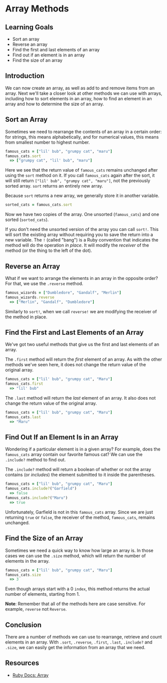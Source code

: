 # Array Methods

## Learning Goals

- Sort an array
- Reverse an array
- Find the first and last elements of an array
- Find out if an element is in an array
- Find the size of an array

## Introduction

We can now create an array, as well as add to and remove items from an array.
Next we'll take a closer look at other methods we can use with arrays, including
how to sort elements in an array, how to find an element in an array and how to
determine the size of an array.

## Sort an Array

Sometimes we need to rearrange the contents of an array in a certain order: for
strings, this means alphabetically, and for numerical values, this means from
smallest number to highest number.

```ruby
famous_cats = ["lil' bub", "grumpy cat", "maru"]
famous_cats.sort
  => ["grumpy cat", "lil' bub", "maru"]
```

Here we see that the return value of `famous_cats` remains unchanged after using
the `sort` method on it. If you call `famous_cats` again after the sort, it will
still return `["lil' bub", "grumpy cat", "maru"]`, not the previously sorted
array. `sort` returns an entirely new array.

Because `sort` returns a new array, we generally store it in another variable.

```ruby
sorted_cats = famous_cats.sort
```

Now we have two copies of the array. One unsorted (`famous_cats`) and one sorted
(`sorted_cats`).

If you don't need the unsorted version of the array you can call `sort!`. This
will sort the existing array without requiring you to save the return into a new
variable. The `!` (called "bang") is a Ruby convention that indicates the method will do the
operation _in place_. It will modify the _receiver_ of the method (or the thing
to the left of the dot).

## Reverse an Array

What if we want to arrange the elements in an array in the opposite order? For that, we
use the `.reverse` method.

```ruby  
famous_wizards = ["Dumbledore", "Gandalf", "Merlin"]
famous_wizards.reverse
  => ["Merlin", "Gandalf", "Dumbledore"]
```

Similarly to `sort!`, when we call `reverse!` we are modifying the receiver of
the method in place.

## Find the First and Last Elements of an Array

We've got two useful methods that give us the first and last elements of an
array.

The `.first` method will return the _first_ element of an array. As with the
other methods we've seen here, it does not change the return value of the
original array.

```ruby
famous_cats = ["lil' bub", "grumpy cat", "Maru"]
famous_cats.first
  => "lil' bub"
```

The `.last` method will return the _last_ element of an array. It also does not
change the return value of the original array.

```ruby
famous_cats = ["lil' bub", "grumpy cat", "Maru"]
famous_cats.last
  => "Maru"
```

## Find Out If an Element Is in an Array

Wondering if a particular element is in a given array? For example, does the
`famous_cats` array contain our favorite famous cat? We can use the `.include?`
method to find out.

The `.include?` method will return a boolean of whether or not the array
contains (or ​_includes_) the element submitted to it inside the parentheses.

```ruby
famous_cats = ["lil' bub", "grumpy cat", "Maru"]
famous_cats.include?("Garfield")
  => false
famous_cats.include?("Maru")
  => true
```

Unfortunately, Garfield is not in this `famous_cats` array. Since we are just
returning `true` or `false`, the receiver of the method, `famous_cats`, remains
unchanged.

## Find the Size of an Array

Sometimes we need a quick way to know how large an array is. In those cases we
can use the `.size` method, which will return the number of elements in the
array.

```ruby
famous_cats = ["lil' bub", "grumpy cat", "Maru"]
famous_cats.size
  => 3
```

Even though arrays start with a 0 `index`, this method returns the actual number
of elements, starting from 1.

**Note**: Remember that all of the methods here are case sensitive. For example,
`reverse` not `Reverse`.

## Conclusion

There are a number of methods we can use to rearrange, retrieve and count
elements in an array. With `.sort`, `.reverse`, `.first`, `.last`, `.include?`
and `.size`, we can easily get the information from an array that we need.

## Resources

- [Ruby Docs: Array](https://ruby-doc.org/core-2.2.0/Array.html)
